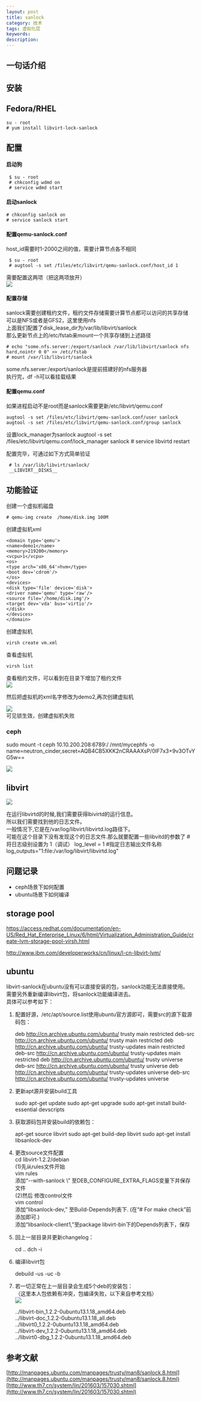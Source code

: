 ```yaml
---
layout: post
title: sanlock
category: 技术
tags: 虚拟化层
keywords: 
description: 
---
```


## 一句话介绍 ##

## 安装 ##

## Fedora/RHEL ##

    su - root
    # yum install libvirt-lock-sanlock
    
## 配置 ##

#### 启动狗 #### 

     $ su - root
     # chkconfig wdmd on
     # service wdmd start

#### 启动sanlock ####

    # chkconfig sanlock on
    # service sanlock start

#### 配置qemu-sanlock.conf ####

host_id需要时1-2000之间的值，需要计算节点各不相同  

     $ su - root
     # augtool -s set /files/etc/libvirt/qemu-sanlock.conf/host_id 1

需要配置这两项（把这两项放开）  
![](http://i.imgur.com/ihqpvrG.png)  

#### 配置存储 ####

sanlock需要创建租约文件，租约文件存储需要计算节点都可以访问的共享存储  
可以是NFS或者是GFS2，这里使用nfs  
上面我们配置了disk_lease_dir为/var/lib/libvirt/sanlock  
那么更新节点上的/etc/fstab来mount一个共享存储到上述路径  

    # echo "some.nfs.server:/export/sanlock /var/lib/libvirt/sanlock nfs hard,nointr 0 0" >> /etc/fstab
    # mount /var/lib/libvirt/sanlock

some.nfs.server:/export/sanlock是提前搭建好的nfs服务器  
执行完，df -h可以看挂载结果  

#### 配置qemu.conf ####

如果进程启动不是root而是sanlock需要更新/etc/libvirt/qemu.conf  

    augtool -s set /files/etc/libvirt/qemu-sanlock.conf/user sanlock
    augtool -s set /files/etc/libvirt/qemu-sanlock.conf/group sanlock

设置lock_manager为sanlock
    augtool -s  set /files/etc/libvirt/qemu.conf/lock_manager sanlock
    # service libvirtd restart

配置完毕，可通过如下方式简单验证  

     # ls /var/lib/libvirt/sanlock/
     __LIBVIRT__DISKS__
    

## 功能验证 ##

创建一个虚拟机磁盘  

    # qemu-img create  /home/disk.img 100M
    
创建虚拟机xml  

    <domain type='qemu'>
    <name>demo1</name>
    <memory>219200</memory>
    <vcpu>1</vcpu>
    <os>
    <type arch='x86_64'>hvm</type>
    <boot dev='cdrom'/>
    </os>
    <devices>
    <disk type='file' device='disk'>
    <driver name='qemu' type='raw'/>
    <source file='/home/disk.img'/>
    <target dev='vda' bus='virtio'/>
    </disk>
    </devices>
    </domain> 

创建虚拟机  

    virsh create vm.xml

查看虚拟机  

    virsh list  

查看租约文件，可以看到在目录下增加了租约文件  
![](http://i.imgur.com/0yscppG.png)  

然后把虚拟机的xml名字修改为demo2,再次创建虚拟机  

![](http://i.imgur.com/8NOqb4W.png)  
可见锁生效，创建虚拟机失败  

### ceph ###
sudo mount -t ceph 10.10.200.208:6789:/ /mnt/mycephfs -o name=neutron_cinder,secret=AQB4CB5XKK2nCRAAAXsP/0IF7x3+9v3OTvYG5w==















![](http://i.imgur.com/yApH1Jm.png)

## libvirt ##

![](http://i.imgur.com/0wAcROf.png)  

在运行libvirtd的时候,我们需要获得lbivirtd的运行信息。  
所以我们需要找到他的日志文件。  
一般情况下,它是在/var/log/libvirt/libvirtd.log路径下。  
可能在这个目录下没有发现这个的日志文件.那么就要配置一些libvitd的参数了
    #将日志级别设置为 1（调试）
    log_level = 1
    #指定日志输出文件名称
    log_outputs="1:file:/var/log/libvirt/libvirtd.log"








## 问题记录 ##
- ceph场景下如何配置
- ubuntu场景下如何编译


## storage pool ##
https://access.redhat.com/documentation/en-US/Red_Hat_Enterprise_Linux/6/html/Virtualization_Administration_Guide/create-lvm-storage-pool-virsh.html

http://www.ibm.com/developerworks/cn/linux/l-cn-libvirt-lvm/

## ubuntu ##

libvirt-sanlock在ubuntu没有可以直接安装的包，sanlock功能无法直接使用。  
需要另外重新编译libvirt包，将sanlock功能编译进去。  
具体可以参考如下：  

1.  配置好源，/etc/apt/source.list使用ubuntu官方源即可，需要src的源下载源码包： 
  
    deb http://cn.archive.ubuntu.com/ubuntu/ trusty main restricted
    deb-src http://cn.archive.ubuntu.com/ubuntu/ trusty main restricted
    deb http://cn.archive.ubuntu.com/ubuntu/ trusty-updates main restricted
    deb-src http://cn.archive.ubuntu.com/ubuntu/ trusty-updates main restricted
    deb http://cn.archive.ubuntu.com/ubuntu/ trusty universe
    deb-src http://cn.archive.ubuntu.com/ubuntu/ trusty universe
    deb http://cn.archive.ubuntu.com/ubuntu/ trusty-updates universe
    deb-src http://cn.archive.ubuntu.com/ubuntu/ trusty-updates universe
  
2.  更新apt源并安装build工具  

    sudo apt-get update
    sudo apt-get upgrade
    sudo apt-get install build-essential devscripts

3.  获取源码包并安装build的依赖包：  
    
    apt-get source libvirt
    sudo apt-get build-dep libvirt
    sudo apt-get install libsanlock-dev
    
4.  更改source文件配置  
cd libvirt-1.2.2/debian  
(1)先从rules文件开始  
vim rules  
添加“--with-sanlock \” 至DEB_CONFIGURE_EXTRA_FLAGS变量下并保存文件  
(2)然后 修改control文件  
vim control  
添加“libsanlock-dev,” 至Build-Depends列表下. (在“# For make check”前添加即可.)  
添加“libsanlock-client1,”至package libvirt-bin下的Depends列表下，保存  

5.  回上一层目录并更新changelog：  

    cd ..
    dch -i

6.  编译libvirt包  

    debuild -us -uc -b

7.  若一切正常在上一层目录会生成5个deb的安装包：  
    （这里本人包依赖有冲突，包编译失败，以下来自参考文档）  
    ![](http://i.imgur.com/edynQDg.png)  

    ../libvirt-bin_1.2.2-0ubuntu13.1.18_amd64.deb  
    ../libvirt-doc_1.2.2-0ubuntu13.1.18_all.deb  
    ../libvirt0_1.2.2-0ubuntu13.1.18_amd64.deb  
    ../libvirt-dev_1.2.2-0ubuntu13.1.18_amd64.deb  
    ../libvirt0-dbg_1.2.2-0ubuntu13.1.18_amd64.deb  

## 参考文献 ##

[http://manpages.ubuntu.com/manpages/trusty/man8/sanlock.8.html](http://manpages.ubuntu.com/manpages/trusty/man8/sanlock.8.html)  
[http://www.th7.cn/system/lin/201603/157030.shtml](http://www.th7.cn/system/lin/201603/157030.shtml)